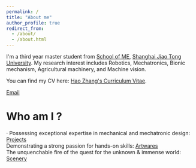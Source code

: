 ```yaml
---
permalink: /
title: "About me"
author_profile: true
redirect_from: 
  - /about/
  - /about.html
---
```


I'm a third year master student from [School of ME](https://me.sjtu.edu.cn/en/), [Shanghai Jiao Tong University](https://en.sjtu.edu.cn/news). My research interest includes Robotics, Mechatronics, Bionic mechanism, Agricultural machinery, and Machine vision.

You can find my CV here: [Hao Zhang's Curriculum Vitae](..assets/HaoZhang_Resume.pdf).

[Email](mailto:2545080736@sjtu.edu.cn)

Who am I ?
======
· Possessing exceptional expertise in mechanical and mechatronic design: [Projects](https://academicpages.github.io/projects/)  
Demonstrating a strong passion for hands-on skills: [Artwares](https://academicpages.github.io/artwares/)  
The unquenchable fire of the quest for the unknown & immense world: [Scenery](https://academicpages.github.io/scenery/)
